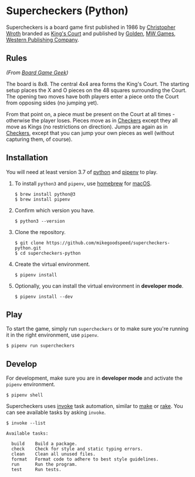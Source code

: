 Supercheckers (Python)
======================

Supercheckers is a board game first published in 1986 by [Christopher Wroth](https://boardgamegeek.com/boardgamedesigner/2937/christopher-wroth)
branded as [King's Court](https://boardgamegeek.com/boardgame/5157/kings-court) and published by 
[Golden](https://boardgamegeek.com/boardgamepublisher/247/golden), 
[MW Games](https://boardgamegeek.com/boardgamepublisher/25852/mw-games), 
[Western Publishing Company](https://boardgamegeek.com/boardgamepublisher/5700/western-publishing-company).

Rules
-----

*(From [Board Game Geek](https://boardgamegeek.com/boardgame/5157/kings-court))*

The board is 8x8. The central 4x4 area forms the King's Court. The starting setup places the X and O pieces on the 48
squares surrounding the Court. The opening two moves have both players enter a piece onto the Court from opposing sides
(no jumping yet).

From that point on, a piece must be present on the Court at all times - otherwise the player loses. Pieces move as in
[Checkers](https://boardgamegeek.com/boardgame/2083/checkers) except they all move as Kings (no restrictions on
direction). Jumps are again as in [Checkers](https://boardgamegeek.com/boardgame/2083/checkers), except that you can
jump your own pieces as well (without capturing them, of course).

Installation
------------

You will need at least version 3.7 of [python](https://www.python.org) and 
[pipenv](https://pipenv.kennethreitz.org/en/latest/) to play. 

1. To install `python3` and `pipenv`, use [homebrew](https://github.com/Homebrew/brew) for 
[macOS](https://www.apple.com/macos/).

    ```shell script
    $ brew install python@3
    $ brew install pipenv
    ```

2. Confirm which version you have.

    ```shell script
    $ python3 --version
    ```

3. Clone the repository.

    ```shell script
    $ git clone https://github.com/mikegoodspeed/supercheckers-python.git
    $ cd supercheckers-python
    ```

4. Create the virtual environment.

    ```shell script
    $ pipenv install
    ```

5. Optionally, you can install the virtual environment in **developer mode**.

    ```shell script
    $ pipenv install --dev
    ```

Play
----

To start the game, simply run `supercheckers` or to make sure you're running it in the right environment, use `pipenv`.

```shell script
$ pipenv run supercheckers
```

Develop
-------

For development, make sure you are in **developer mode** and activate the `pipenv` environment.

```shell script
$ pipenv shell
```

Supercheckers uses [invoke](https://www.pyinvoke.org) task automation, similar to 
[make](https://www.gnu.org/software/make/) or [rake](https://ruby.github.io/rake/).  You can see available tasks by
asking `invoke`.

```shell script
$ invoke --list
```

```
Available tasks:

  build    Build a package.
  check    Check for style and static typing errors.
  clean    Clean all unused files.
  format   Format code to adhere to best style guidelines.
  run      Run the program.
  test     Run tests.
```
